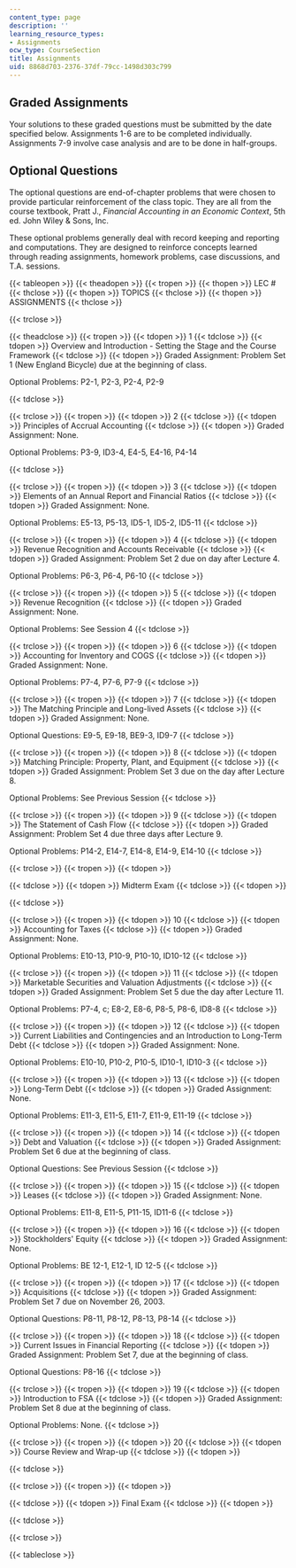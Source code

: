 ```yaml
---
content_type: page
description: ''
learning_resource_types:
- Assignments
ocw_type: CourseSection
title: Assignments
uid: 8868d703-2376-37df-79cc-1498d303c799
---
```


Graded Assignments
------------------

Your solutions to these graded questions must be submitted by the date specified below. Assignments 1-6 are to be completed individually. Assignments 7-9 involve case analysis and are to be done in half-groups.

Optional Questions
------------------

The optional questions are end-of-chapter problems that were chosen to provide particular reinforcement of the class topic. They are all from the course textbook, Pratt J., _Financial Accounting in an Economic Context_, 5th ed. John Wiley & Sons, Inc.

These optional problems generally deal with record keeping and reporting and computations. They are designed to reinforce concepts learned through reading assignments, homework problems, case discussions, and T.A. sessions.

{{< tableopen >}}
{{< theadopen >}}
{{< tropen >}}
{{< thopen >}}
LEC #
{{< thclose >}}
{{< thopen >}}
TOPICS
{{< thclose >}}
{{< thopen >}}
ASSIGNMENTS
{{< thclose >}}

{{< trclose >}}

{{< theadclose >}}
{{< tropen >}}
{{< tdopen >}}
1
{{< tdclose >}}
{{< tdopen >}}
Overview and Introduction - Setting the Stage and the Course Framework
{{< tdclose >}}
{{< tdopen >}}
Graded Assignment: Problem Set 1 (New England Bicycle) due at the beginning of class.  
  
Optional Problems: P2-1, P2-3, P2-4, P2-9  

{{< tdclose >}}

{{< trclose >}}
{{< tropen >}}
{{< tdopen >}}
2
{{< tdclose >}}
{{< tdopen >}}
Principles of Accrual Accounting
{{< tdclose >}}
{{< tdopen >}}
Graded Assignment: None.  
  
Optional Problems: P3-9, ID3-4, E4-5, E4-16, P4-14  

{{< tdclose >}}

{{< trclose >}}
{{< tropen >}}
{{< tdopen >}}
3
{{< tdclose >}}
{{< tdopen >}}
Elements of an Annual Report and Financial Ratios
{{< tdclose >}}
{{< tdopen >}}
Graded Assignment: None.  
  
Optional Problems: E5-13, P5-13, ID5-1, ID5-2, ID5-11
{{< tdclose >}}

{{< trclose >}}
{{< tropen >}}
{{< tdopen >}}
4
{{< tdclose >}}
{{< tdopen >}}
Revenue Recognition and Accounts Receivable
{{< tdclose >}}
{{< tdopen >}}
Graded Assignment: Problem Set 2 due on day after Lecture 4.  
  
Optional Problems: P6-3, P6-4, P6-10
{{< tdclose >}}

{{< trclose >}}
{{< tropen >}}
{{< tdopen >}}
5
{{< tdclose >}}
{{< tdopen >}}
Revenue Recognition
{{< tdclose >}}
{{< tdopen >}}
Graded Assignment: None.  
  
Optional Problems: See Session 4
{{< tdclose >}}

{{< trclose >}}
{{< tropen >}}
{{< tdopen >}}
6
{{< tdclose >}}
{{< tdopen >}}
Accounting for Inventory and COGS
{{< tdclose >}}
{{< tdopen >}}
Graded Assignment: None.  
  
Optional Problems: P7-4, P7-6, P7-9
{{< tdclose >}}

{{< trclose >}}
{{< tropen >}}
{{< tdopen >}}
7
{{< tdclose >}}
{{< tdopen >}}
The Matching Principle and Long-lived Assets
{{< tdclose >}}
{{< tdopen >}}
Graded Assignment: None.  
  
Optional Questions: E9-5, E9-18, BE9-3, ID9-7
{{< tdclose >}}

{{< trclose >}}
{{< tropen >}}
{{< tdopen >}}
8
{{< tdclose >}}
{{< tdopen >}}
Matching Principle: Property, Plant, and Equipment
{{< tdclose >}}
{{< tdopen >}}
Graded Assignment: Problem Set 3 due on the day after Lecture 8.  
  
Optional Problems: See Previous Session
{{< tdclose >}}

{{< trclose >}}
{{< tropen >}}
{{< tdopen >}}
9
{{< tdclose >}}
{{< tdopen >}}
The Statement of Cash Flow
{{< tdclose >}}
{{< tdopen >}}
Graded Assignment: Problem Set 4 due three days after Lecture 9.  
  
Optional Problems: P14-2, E14-7, E14-8, E14-9, E14-10
{{< tdclose >}}

{{< trclose >}}
{{< tropen >}}
{{< tdopen >}}

{{< tdclose >}}
{{< tdopen >}}
Midterm Exam
{{< tdclose >}}
{{< tdopen >}}

{{< tdclose >}}

{{< trclose >}}
{{< tropen >}}
{{< tdopen >}}
10
{{< tdclose >}}
{{< tdopen >}}
Accounting for Taxes
{{< tdclose >}}
{{< tdopen >}}
Graded Assignment: None.  
  
Optional Problems: E10-13, P10-9, P10-10, ID10-12
{{< tdclose >}}

{{< trclose >}}
{{< tropen >}}
{{< tdopen >}}
11
{{< tdclose >}}
{{< tdopen >}}
Marketable Securities and Valuation Adjustments
{{< tdclose >}}
{{< tdopen >}}
Graded Assignment: Problem Set 5 due the day after Lecture 11.  
  
Optional Problems: P7-4, c; E8-2, E8-6, P8-5, P8-6, ID8-8
{{< tdclose >}}

{{< trclose >}}
{{< tropen >}}
{{< tdopen >}}
12
{{< tdclose >}}
{{< tdopen >}}
Current Liabilities and Contingencies and an Introduction to Long-Term Debt
{{< tdclose >}}
{{< tdopen >}}
Graded Assignment: None.  
  
Optional Problems: E10-10, P10-2, P10-5, ID10-1, ID10-3
{{< tdclose >}}

{{< trclose >}}
{{< tropen >}}
{{< tdopen >}}
13
{{< tdclose >}}
{{< tdopen >}}
Long-Term Debt
{{< tdclose >}}
{{< tdopen >}}
Graded Assignment: None.  
  
Optional Problems: E11-3, E11-5, E11-7, E11-9, E11-19
{{< tdclose >}}

{{< trclose >}}
{{< tropen >}}
{{< tdopen >}}
14
{{< tdclose >}}
{{< tdopen >}}
Debt and Valuation
{{< tdclose >}}
{{< tdopen >}}
Graded Assignment: Problem Set 6 due at the beginning of class.  
  
Optional Questions: See Previous Session
{{< tdclose >}}

{{< trclose >}}
{{< tropen >}}
{{< tdopen >}}
15
{{< tdclose >}}
{{< tdopen >}}
Leases
{{< tdclose >}}
{{< tdopen >}}
Graded Assignment: None.  
  
Optional Problems: E11-8, E11-5, P11-15, ID11-6
{{< tdclose >}}

{{< trclose >}}
{{< tropen >}}
{{< tdopen >}}
16
{{< tdclose >}}
{{< tdopen >}}
Stockholders' Equity
{{< tdclose >}}
{{< tdopen >}}
Graded Assignment: None.  
  
Optional Problems: BE 12-1, E12-1, ID 12-5
{{< tdclose >}}

{{< trclose >}}
{{< tropen >}}
{{< tdopen >}}
17
{{< tdclose >}}
{{< tdopen >}}
Acquisitions
{{< tdclose >}}
{{< tdopen >}}
Graded Assignment: Problem Set 7 due on November 26, 2003.  
  
Optional Questions: P8-11, P8-12, P8-13, P8-14
{{< tdclose >}}

{{< trclose >}}
{{< tropen >}}
{{< tdopen >}}
18
{{< tdclose >}}
{{< tdopen >}}
Current Issues in Financial Reporting
{{< tdclose >}}
{{< tdopen >}}
Graded Assignment: Problem Set 7, due at the beginning of class.  
  
Optional Questions: P8-16
{{< tdclose >}}

{{< trclose >}}
{{< tropen >}}
{{< tdopen >}}
19
{{< tdclose >}}
{{< tdopen >}}
Introduction to FSA
{{< tdclose >}}
{{< tdopen >}}
Graded Assignment: Problem Set 8 due at the beginning of class.  
  
Optional Problems: None.
{{< tdclose >}}

{{< trclose >}}
{{< tropen >}}
{{< tdopen >}}
20
{{< tdclose >}}
{{< tdopen >}}
Course Review and Wrap-up
{{< tdclose >}}
{{< tdopen >}}

{{< tdclose >}}

{{< trclose >}}
{{< tropen >}}
{{< tdopen >}}

{{< tdclose >}}
{{< tdopen >}}
Final Exam
{{< tdclose >}}
{{< tdopen >}}

{{< tdclose >}}

{{< trclose >}}

{{< tableclose >}}